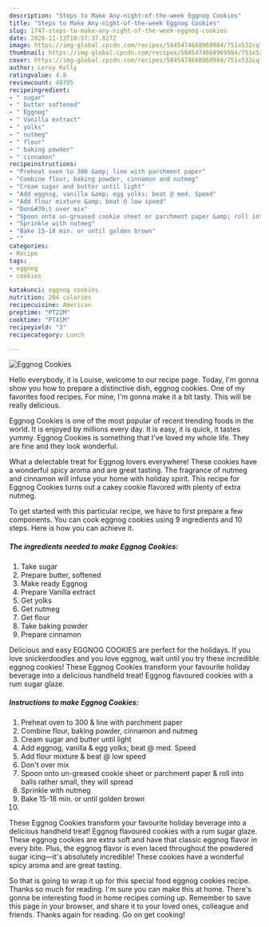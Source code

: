 ```yaml
---
description: "Steps to Make Any-night-of-the-week Eggnog Cookies"
title: "Steps to Make Any-night-of-the-week Eggnog Cookies"
slug: 1747-steps-to-make-any-night-of-the-week-eggnog-cookies
date: 2020-11-13T10:57:37.827Z
image: https://img-global.cpcdn.com/recipes/5845474668969984/751x532cq70/eggnog-cookies-recipe-main-photo.jpg
thumbnail: https://img-global.cpcdn.com/recipes/5845474668969984/751x532cq70/eggnog-cookies-recipe-main-photo.jpg
cover: https://img-global.cpcdn.com/recipes/5845474668969984/751x532cq70/eggnog-cookies-recipe-main-photo.jpg
author: Leroy Kelly
ratingvalue: 4.8
reviewcount: 40795
recipeingredient:
- " sugar"
- " butter softened"
- " Eggnog"
- " Vanilla extract"
- " yolks"
- " nutmeg"
- " flour"
- " baking powder"
- " cinnamon"
recipeinstructions:
- "Preheat oven to 300 &amp; line with parchment paper"
- "Combine flour, baking powder, cinnamon and nutmeg"
- "Cream sugar and butter until light"
- "Add eggnog, vanilla &amp; egg yolks; beat @ med. Speed"
- "Add flour mixture &amp; beat @ low speed"
- "Don&#39;t over mix"
- "Spoon onto un-greased cookie sheet or parchment paper &amp; roll into balls rather small, they will spread"
- "Sprinkle with nutmeg"
- "Bake 15-18 min. or until golden brown"
- ""
categories:
- Recipe
tags:
- eggnog
- cookies

katakunci: eggnog cookies 
nutrition: 204 calories
recipecuisine: American
preptime: "PT22M"
cooktime: "PT41M"
recipeyield: "3"
recipecategory: Lunch

---
```



![Eggnog Cookies](https://img-global.cpcdn.com/recipes/5845474668969984/751x532cq70/eggnog-cookies-recipe-main-photo.jpg)

Hello everybody, it is Louise, welcome to our recipe page. Today, I'm gonna show you how to prepare a distinctive dish, eggnog cookies. One of my favorites food recipes. For mine, I'm gonna make it a bit tasty. This will be really delicious.

Eggnog Cookies is one of the most popular of recent trending foods in the world. It is enjoyed by millions every day. It is easy, it is quick, it tastes yummy. Eggnog Cookies is something that I've loved my whole life. They are fine and they look wonderful.

What a delectable treat for Eggnog lovers everywhere! These cookies have a wonderful spicy aroma and are great tasting. The fragrance of nutmeg and cinnamon will infuse your home with holiday spirit. This recipe for Eggnog Cookies turns out a cakey cookie flavored with plenty of extra nutmeg.


To get started with this particular recipe, we have to first prepare a few components. You can cook eggnog cookies using 9 ingredients and 10 steps. Here is how you can achieve it.

<!--inarticleads1-->

##### The ingredients needed to make Eggnog Cookies:

1. Take  sugar
1. Prepare  butter, softened
1. Make ready  Eggnog
1. Prepare  Vanilla extract
1. Get  yolks
1. Get  nutmeg
1. Get  flour
1. Take  baking powder
1. Prepare  cinnamon


Delicious and easy EGGNOG COOKIES are perfect for the holidays. If you love snickerdoodles and you love eggnog, wait until you try these incredible eggnog cookies! These Eggnog Cookies transform your favourite holiday beverage into a delicious handheld treat! Eggnog flavoured cookies with a rum sugar glaze. 

<!--inarticleads2-->

##### Instructions to make Eggnog Cookies:

1. Preheat oven to 300 &amp; line with parchment paper
1. Combine flour, baking powder, cinnamon and nutmeg
1. Cream sugar and butter until light
1. Add eggnog, vanilla &amp; egg yolks; beat @ med. Speed
1. Add flour mixture &amp; beat @ low speed
1. Don&#39;t over mix
1. Spoon onto un-greased cookie sheet or parchment paper &amp; roll into balls rather small, they will spread
1. Sprinkle with nutmeg
1. Bake 15-18 min. or until golden brown
1. 


These Eggnog Cookies transform your favourite holiday beverage into a delicious handheld treat! Eggnog flavoured cookies with a rum sugar glaze. These eggnog cookies are extra soft and have that classic eggnog flavor in every bite. Plus, the eggnog flavor is even laced throughout the powdered sugar icing—it&#39;s absolutely incredible! These cookies have a wonderful spicy aroma and are great tasting. 

So that is going to wrap it up for this special food eggnog cookies recipe. Thanks so much for reading. I'm sure you can make this at home. There's gonna be interesting food in home recipes coming up. Remember to save this page in your browser, and share it to your loved ones, colleague and friends. Thanks again for reading. Go on get cooking!

